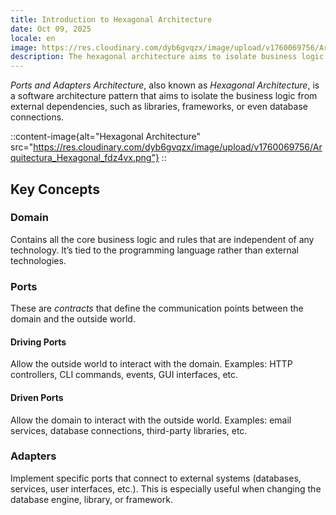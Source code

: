 ```yaml
---
title: Introduction to Hexagonal Architecture
date: Oct 09, 2025
locale: en
image: https://res.cloudinary.com/dyb6gvqzx/image/upload/v1760069756/Arquitectura_Hexagonal_fdz4vx.png
description: The hexagonal architecture aims to isolate business logic from external dependencies.
---
```


_Ports and Adapters Architecture_, also known as _Hexagonal Architecture_, is a software architecture pattern that aims to isolate the business logic from external dependencies, such as libraries, frameworks, or even database connections.

::content-image{alt="Hexagonal Architecture" src="https://res.cloudinary.com/dyb6gvqzx/image/upload/v1760069756/Arquitectura_Hexagonal_fdz4vx.png"}
::

## Key Concepts

### Domain

Contains all the core business logic and rules that are independent of any technology. It’s tied to the programming language rather than external technologies.

### Ports

These are _contracts_ that define the communication points between the domain and the outside world.

#### Driving Ports

Allow the outside world to interact with the domain. Examples: HTTP controllers, CLI commands, events, GUI interfaces, etc.

#### Driven Ports

Allow the domain to interact with the outside world. Examples: email services, database connections, third-party libraries, etc.

### Adapters

Implement specific ports that connect to external systems (databases, services, user interfaces, etc.). This is especially useful when changing the database engine, library, or framework.
